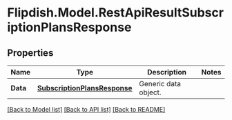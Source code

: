 # Flipdish.Model.RestApiResultSubscriptionPlansResponse
## Properties

Name | Type | Description | Notes
------------ | ------------- | ------------- | -------------
**Data** | [**SubscriptionPlansResponse**](SubscriptionPlansResponse.md) | Generic data object. | 

[[Back to Model list]](../README.md#documentation-for-models) [[Back to API list]](../README.md#documentation-for-api-endpoints) [[Back to README]](../README.md)

